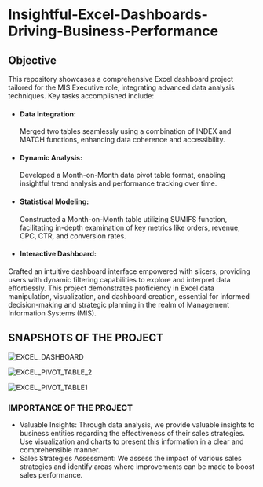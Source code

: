 # Insightful-Excel-Dashboards-Driving-Business-Performance
## Objective
This repository showcases a comprehensive Excel dashboard project tailored for the MIS Executive role, integrating advanced data analysis techniques. Key tasks accomplished include:

* #### Data Integration: 
  Merged two tables seamlessly using a combination of INDEX and MATCH functions, enhancing data coherence and accessibility.
* #### Dynamic Analysis:
  Developed a Month-on-Month data pivot table format, enabling insightful trend analysis and performance tracking over time.
* #### Statistical Modeling:
  Constructed a Month-on-Month table utilizing SUMIFS function, facilitating in-depth examination of key metrics like orders, revenue, CPC, CTR, and conversion rates.
* #### Interactive Dashboard: 
 Crafted an intuitive dashboard interface empowered with slicers, providing users with dynamic filtering capabilities to explore and interpret data effortlessly.
This project demonstrates proficiency in Excel data manipulation, visualization, and dashboard creation, essential for informed decision-making and strategic planning in the realm of Management Information Systems (MIS).

## SNAPSHOTS OF THE PROJECT 

           
![EXCEL_DASHBOARD](https://github.com/isakisan/Insightful-Excel-Dashboards-Driving-Business-Performance/assets/106799416/84826480-6c40-45f4-9cfa-968470d358ae)




![EXCEL_PIVOT_TABLE_2](https://github.com/isakisan/Insightful-Excel-Dashboards-Driving-Business-Performance/assets/106799416/1c1493dc-3aaf-4923-8ad3-70e4bf3e10c3)




![EXCEL_PIVOT_TABLE1](https://github.com/isakisan/Insightful-Excel-Dashboards-Driving-Business-Performance/assets/106799416/06a844be-0a65-4b79-801a-3f4a58620b01)


### IMPORTANCE OF THE PROJECT
* Valuable Insights: Through data analysis, we provide valuable insights to business entities regarding the effectiveness of their sales strategies. Use visualization and charts to present this information in a clear and comprehensible manner.
* Sales Strategies Assessment: We assess the impact of various sales strategies and identify areas where improvements can be made to boost sales performance.




